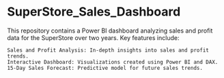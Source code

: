 # SuperStore_Sales_Dashboard
This repository contains a Power BI dashboard analyzing sales and profit data for the SuperStore over two years. Key features include:

    Sales and Profit Analysis: In-depth insights into sales and profit trends.
    Interactive Dashboard: Visualizations created using Power BI and DAX.
    15-Day Sales Forecast: Predictive model for future sales trends.
